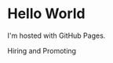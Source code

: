 <body>
<h1>Hello World</h1>
<p>I'm hosted with GitHub Pages.</p>
  <a source="//HiringAndPromoting.html">Hiring and Promoting</a>
</body>

